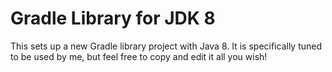 # Gradle Library for JDK 8

This sets up a new Gradle library project with Java 8. It is specifically tuned to be used by me, but feel free to copy and edit it all you wish!
